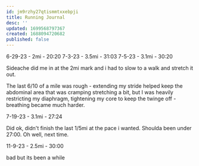 ```yaml
---
id: jm9rzhy27qtismmtxxebpji
title: Running Journal
desc: ''
updated: 1699568797367
created: 1688094720682
published: false
---
```


6-29-23 - 2mi - 20:20
7-3-23 - 3.5mi - 31:03
7-5-23 - 3.1mi - 30:20

Sideache did me in at the 2mi mark and i had to slow to a walk and stretch it out.

The last 6/10 of a mile was rough - extending my stride helped keep the abdominal area that was cramping stretching a bit, but I was heavily restricting my diaphragm, tightening my core to keep the twinge off - breathing became much harder.

7-19-23 - 3.1mi - 27:24

Did ok, didn't finish the last 1/5mi at the pace i wanted. Shoulda been under 27:00. Oh well, next time.

11-9-23 - 2.5mi - 30:00

bad but its been a while
